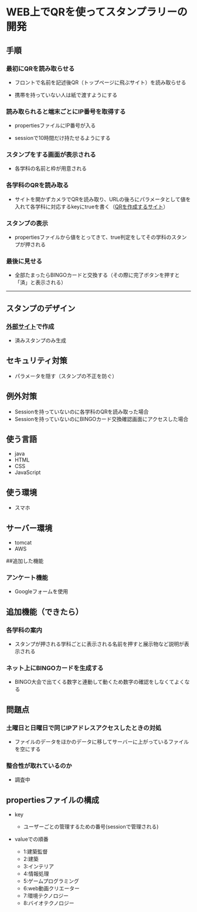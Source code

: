 # WEB上でQRを使ってスタンプラリーの開発

## 手順

### 最初にQRを読み取らせる

* フロントで名前を記述後QR（トップページに飛ぶサイト）を読み取らせる

* 携帯を持っていない人は紙で渡すようにする



### 読み取られると端末ごとにIP番号を取得する

* propertiesファイルにIP番号が入る

* sessionで10時間だけ持たせるようにする




### スタンプをする画面が表示される

* 各学科の名前と枠が用意される



### 各学科のQRを読み取る

* サイトを開かずカメラでQRを読み取り、URLの後ろにパラメータとして値を入れて各学科に対応するkeyにtrueを書く（[QRを作成するサイト](https://tool-taro.com/qr_code_encode/)）


### スタンプの表示

* propertiesファイルから値をとってきて、true判定をしてその学科のスタンプが押される



### 最後に見せる

* 全部たまったらBINGOカードと交換する（その際に完了ボタンを押すと「済」と表示される）



___

## スタンプのデザイン　
### [外部サイト](http://generator.tubudeco.com/g1256/)で作成
* 済みスタンプのみ生成

## セキュリティ対策

* パラメータを隠す（スタンプの不正を防ぐ）

## 例外対策

* Sessionを持っていないのに各学科のQRを読み取った場合
* Sessionを持っていないのにBINGOカード交換確認画面にアクセスした場合

## 使う言語
* java
* HTML
* CSS
* JavaScript

## 使う環境
* スマホ

## サーバー環境
* tomcat
* AWS

##追加した機能
### アンケート機能
* Googleフォームを使用


## 追加機能（できたら）

### 各学科の案内
* スタンプが押される学科ごとに表示される名前を押すと展示物など説明が表示される

### ネット上にBINGOカードを生成する
* BINGO大会で出てくる数字と連動して動くため数字の確認をしなくてよくなる

## 問題点
### 土曜日と日曜日で同じIPアドレスアクセスしたときの対処
* ファイルのデータをほかのデータに移してサーバーに上がっているファイルを空にする
### 整合性が取れているのか
* 調査中

## propertiesファイルの構成

* key
  * ユーザーごとの管理するための番号(sessionで管理される)

* valueでの順番
  * 1:建築監督
  * 2:建築
  * 3:インテリア
  * 4:情報処理
  * 5:ゲームプログラミング
  * 6:web動画クリエーター
  * 7:環境テクノロジー
  * 8:バイオテクノロジー

